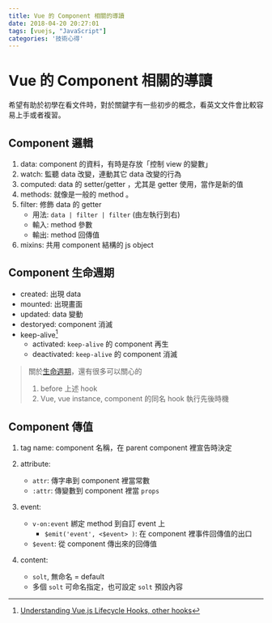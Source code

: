 ```yaml
---
title: Vue 的 Component 相關的導讀
date: 2018-04-20 20:27:01
tags: [vuejs, "JavaScript"]
categories: '技術心得'
---
```


# Vue 的 Component 相關的導讀

希望有助於初學在看文件時，對於關鍵字有一些初步的概念，看英文文件會比較容易上手或者複習。

## Component 邏輯

1. data: component 的資料，有時是存放「控制 view 的變數」
2. watch: 監聽 data 改變，連動其它 data 改變的行為
3. computed: data 的 setter/getter ，尤其是 getter 使用，當作是新的值
4. methods: 就像是一般的 method 。
5. filter: 修飾 data 的 getter
   - 用法: `data | filter | filter` (由左執行到右)
   - 輸入: method 參數
   - 輸出: method 回傳值
6. mixins: 共用 component 結構的 js object

## Component 生命週期

- created: 出現 data
- mounted: 出現畫面
- updated: data 變動
- destoryed: component 消滅
- keep-alive[^vue-hooks]
  - activated: `keep-alive` 的 component 再生
  - deactivated: `keep-alive` 的 component 消滅

> 關於[生命週期](https://vuejs.org/v2/guide/instance.html#Lifecycle-Diagram)，還有很多可以關心的
>
> 1. before 上述 hook
> 2. Vue, vue instance, component 的同名 hook 執行先後時機

## Component 傳值

1. tag name: component 名稱，在 parent component 裡宣告時決定
2. attribute:
   - `attr`: 傳字串到 component 裡當常數
   - `:attr`: 傳變數到 component 裡當 `props`
3. event:
   - `v-on:event` 綁定 method 到自訂 event 上
     - `$emit('event', <$event> )`: 在 component 裡事件回傳值的出口
   - `$event`: 從 component 傳出來的回傳值
4. content:

   - `solt`, 無命名 = default
   - 多個 `solt` 可命名指定，也可設定 `solt` 預設內容

<!-- prettier-ignore-start -->
[^vue-hooks]: [Understanding Vue.js Lifecycle Hooks, other hooks](https://alligator.io/vuejs/component-lifecycle/#other-hooks)
<!-- prettier-ignore-end -->
